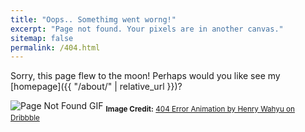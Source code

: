 ```yaml
---
title: "Oops.. Somethimg went worng!"
excerpt: "Page not found. Your pixels are in another canvas."
sitemap: false
permalink: /404.html
---
```


Sorry, this page flew to the moon!
Perhaps would you like see my [homepage]({{ "/about/" | relative_url }})?

<!-- Caption Credits: https://dribbble.com/shots/985070-404-error -->

<!-- ![Page Not Found GIF](https://cdn.dribbble.com/userupload/22526017/file/original-66bed19281474c1d825b5504209a036a.gif "Page not found") -->
<!-- <sub>**Image Credit:** [404 Error Animation by Mikita Melnikau on Dribbble](https://dribbble.com/shots/4144886-Pikabu-ERROR-404)</sub> -->
![Page Not Found GIF](https://cdn.dribbble.com/userupload/21655810/file/original-53876f1815628aa2e4bb9ec4d3571c51.gif "Page not found")
<sub>**Image Credit:** [404 Error Animation by Henry Wahyu on Dribbble](https://dribbble.com/shots/3304316-Animated-404-Console)</sub>


<script type="text/javascript">
  var GOOG_FIXURL_LANG = 'en';
  var GOOG_FIXURL_SITE = '{{ site.url }}'
</script>
<script type="text/javascript"
  src="//linkhelp.clients.google.com/tbproxy/lh/wm/fixurl.js">
</script>
